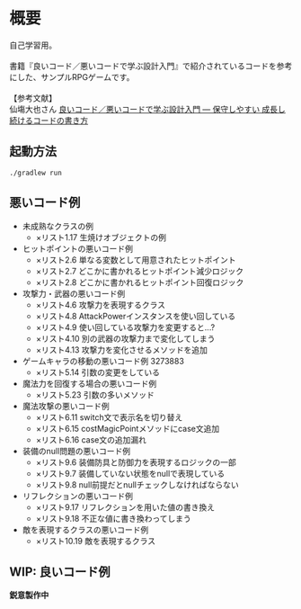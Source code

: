 # 概要
自己学習用。
<br><br>
書籍『良いコード／悪いコードで学ぶ設計入門』で紹介されているコードを参考にした、サンプルRPGゲームです。
<br><br>
【参考文献】
<br>
仙塲大也さん [良いコード／悪いコードで学ぶ設計入門 ― 保守しやすい 成長し続けるコードの書き方](https://www.amazon.co.jp/dp/B09Y1MWK9N/ref=dp-kindle-redirect?_encoding=UTF8&btkr=1)

## 起動方法
```
./gradlew run
```

## 悪いコード例
- 未成熟なクラスの例
  - ×リスト1.17 生焼けオブジェクトの例
- ヒットポイントの悪いコード例
  - ×リスト2.6 単なる変数として用意されたヒットポイント
  - ×リスト2.7 どこかに書かれるヒットポイント減少ロジック
  - ×リスト2.8 どこかに書かれるヒットポイント回復ロジック
- 攻撃力・武器の悪いコード例
  - ×リスト4.6 攻撃力を表現するクラス
  - ×リスト4.8 AttackPowerインスタンスを使い回している
  - ×リスト4.9 使い回している攻撃力を変更すると...?
  - ×リスト4.10 別の武器の攻撃力まで変化してしまう
  - ×リスト4.13 攻撃力を変化させるメソッドを追加
- ゲームキャラの移動の悪いコード例 3273883
  - ×リスト5.14 引数の変更をしている
- 魔法力を回復する場合の悪いコード例
  - ×リスト5.23 引数の多いメソッド
- 魔法攻撃の悪いコード例
  - ×リスト6.11 switch文で表示名を切り替え
  - ×リスト6.15 costMagicPointメソッドにcase文追加
  - ×リスト6.16 case文の追加漏れ
- 装備のnull問題の悪いコード例
  - ×リスト9.6 装備防具と防御力を表現するロジックの一部
  - ×リスト9.7 装備していない状態をnullで表現している
  - ×リスト9.8 null前提だとnullチェックしなければならない
- リフレクションの悪いコード例
  - ×リスト9.17 リフレクションを用いた値の書き換え
  - ×リスト9.18 不正な値に書き換わってしまう
- 敵を表現するクラスの悪いコード例
  - ×リスト10.19 敵を表現するクラス

## WIP: 良いコード例
**鋭意製作中**
